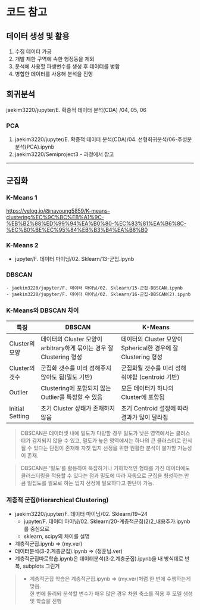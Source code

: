 # 코드 참고

## 데이터 생성 및 활용
1. 수집 데이터 가공
2. 개발 제한 구역에 속한 행정동을 제외
3. 분석에 사용할 파생변수를 생성 후 데이터를 병합
4. 병합한 데이터를 사용해 분석을 진행

## 회귀분석

jaekim3220/jupyter/E. 확증적 데이터 분석(CDA) /04, 05, 06

### PCA
1. jaekim3220/jupyter/E. 확증적 데이터 분석(CDA)/04. 선형회귀분석/06-주성분분석(PCA).ipynb
2. jaekim3220/Semiproject3 - 과정에서 참고

- --------------------

## 군집화

### K-Means 1
https://velog.io/@nayoung5859/K-means-clustering%EC%9C%BC%EB%A1%9C-%EB%B2%88%ED%99%94%EA%B0%80-%EC%83%81%EA%B6%8C-%EC%B0%BE%EC%95%84%EB%B3%B4%EA%B8%B0

### K-Means 2
- jupyter/F. 데이터 마이닝/02. Sklearn/13-군집.ipynb

### DBSCAN
    - jaekim3220/jupyter/F. 데이터 마이닝/02. Sklearn/15-군집-DBSCAN.ipynb
    - jaekim3220/jupyter/F. 데이터 마이닝/02. Sklearn/16-군집-DBSCAN(2).ipynb

### K-Means와 DBSCAN 차이

| 특징 | DBSCAN | K-Means |
| -- | -- | -- |
| Cluster의 모양 | 데이터의 Cluster 모양이 arbitrary하게 묶이는 경우 잘 Clustering 형성 | 데이터의 Cluster 모양이 Spherical한 경우에 잘 Clustering 형성 |
| Cluster의 갯수 | 군집화 갯수를 미리 정해주지 않아도 됨(밀도 기반) | 군집화될 갯수를 미리 정해줘야함 (centroid 기반) |
| Outlier | Clustering에 포함되지 않는 Outlier를 특정할 수 있음 | 모든 데이터가 하나의 Cluster에 포함됨 |
| Initial Setting | 초기 Cluster 상태가 존재하지 않음 | 초기 Centroid 설정에 따라 결과가 많이 달라짐 |

> DBSCAN은 데이터셋 내에 밀도가 다양할 경우 밀도가 낮은 영역에서는 클러스터가 감지되지 않을 수 있고, 밀도가 높은 영역에서는 하나의 큰 클러스터로 인식될 수 있다는 단점이 존재해 자칫 입지 선정을 위한 원활한 분석이 불가할 가능성이 존재.

> DBSCAN은 ‘밀도’를 활용하여 복잡하거나 기하학적인 형태를 가진 데이터에도 클러스터링을 적용할 수 있다는 점과 밀도에 따라 자동으로 군집을 형성하는 만큼 밀집도를 필요로 하는 입지 선정에 필요하다고 판단이 가능.

### 계층적 군집(Hierarchical Clustering)
- jaekim3220/jupyter/F. 데이터 마이닝/02. Sklearn/19~24
    - jupyter/F. 데이터 마이닝/02. Sklearn/20-계층적군집(2)2_내용추가.ipynb 를 중심으로
    - sklearn, scipy의 차이를 설명
- 계층적군집.ipynb => (my.ver)
- 데이터분석(3-2.계층군집).ipynb => (정훈님.ver)
- 계층적군집따로학습.ipynb은 데이터분석(3-2.계층군집).ipynb을 내 방식데로 반복, subplots 그린거
> - 계층적군집 학습은 계층적군집.ipynb => (my.ver)처럼 한 번에 수행하는게 맞음.<br/> 한 번에 돌리되 분석할 변수가 매우 많은 경우 차원 축소를 적용 후 모델 생성 및 학습을 진행
